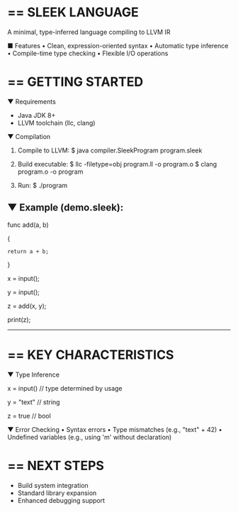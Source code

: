 ==
              SLEEK LANGUAGE
==

A minimal, type-inferred language compiling to LLVM IR

■ Features
• Clean, expression-oriented syntax
• Automatic type inference
• Compile-time type checking
• Flexible I/O operations

==
           GETTING STARTED
==

▼ Requirements
- Java JDK 8+
- LLVM toolchain (llc, clang)

▼ Compilation
1. Compile to LLVM:
   $ java compiler.SleekProgram program.sleek

2. Build executable:
   $ llc -filetype=obj program.ll -o program.o
   $ clang program.o -o program

3. Run:
   $ ./program

▼ Example (demo.sleek):
----------------------------------------
func add(a, b) 

{

    return a + b;

}

x = input();

y = input();

z = add(x, y);

print(z);

----------------------------------------

==
          KEY CHARACTERISTICS
==

▼ Type Inference

x = input()     // type determined by usage

y = "text"      // string

z = true        // bool

▼ Error Checking
• Syntax errors
• Type mismatches (e.g., "text" + 42)
• Undefined variables (e.g., using 'm' without declaration)

==
            NEXT STEPS
==
- Build system integration
- Standard library expansion
- Enhanced debugging support
